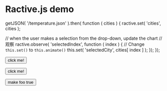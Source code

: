 # Ractive.js demo 





getJSON( '/temperature.json' ).then( function ( cities ) {
  ractive.set( 'cities', cities );

  // when the user makes a selection from the drop-down, update the chart
  // 观察
  ractive.observe( 'selectedIndex', function ( index ) {
    // Change `this.set()` to `this.animate()`
    this.set( 'selectedCity', cities[ index ] );
  });
});

<!-- 使用变量 -->
<button on-click="{{handler}}">click me!</button>

<!-- 判断  这个也蛮有用 -->
<button on-click="{{#active}}select{{/}}">click me!</button>

<button on-click='set( "foo", true)'>make foo true</button>
